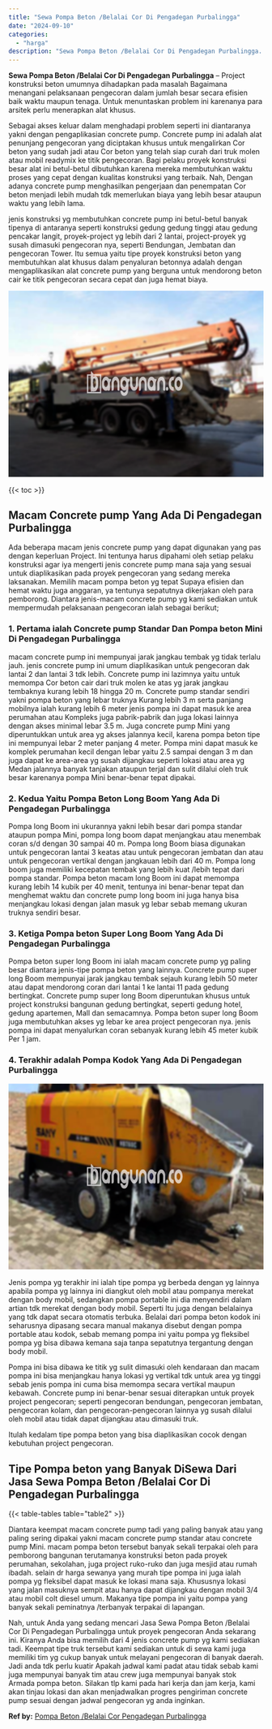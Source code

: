 ```yaml
---
title: "Sewa Pompa Beton /Belalai Cor Di Pengadegan Purbalingga"
date: "2024-09-10"
categories: 
  - "harga"
description: "Sewa Pompa Beton /Belalai Cor Di Pengadegan Purbalingga. Nah, untuk Anda yang sedang mencari Jasa Sewa Pompa Beton /Belalai Cor Di Pengadegan Purbalingga unt..."
---
```


**Sewa Pompa Beton /Belalai Cor Di Pengadegan Purbalingga** – Project konstruksi beton umumnya dihadapkan pada masalah Bagaimana menangani pelaksanaan pengecoran dalam jumlah besar secara efisien baik waktu maupun tenaga. Untuk menuntaskan problem ini karenanya para arsitek perlu menerapkan alat khusus.

Sebagai akses keluar dalam menghadapi problem seperti ini diantaranya yakni dengan pengaplikasian concrete pump. Concrete pump ini adalah alat penunjang pengecoran yang diciptakan khusus untuk mengalirkan Cor beton yang sudah jadi atau Cor beton yang telah siap curah dari truk molen atau mobil readymix ke titik pengecoran. Bagi pelaku proyek konstruksi besar alat ini betul-betul dibutuhkan karena mereka membutuhkan waktu proses yang cepat dengan kualitas konstruksi yang terbaik. Nah, Dengan adanya concrete pump menghasilkan pengerjaan dan penempatan Cor beton menjadi lebih mudah tdk memerlukan biaya yang lebih besar ataupun waktu yang lebih lama.

jenis konstruksi yg membutuhkan concrete pump ini betul-betul banyak tipenya di antaranya seperti konstruksi gedung gedung tinggi atau gedung pencakar langit, proyek-project yg lebih dari 2 lantai, project-proyek yg susah dimasuki pengecoran nya, seperti Bendungan, Jembatan dan pengecoran Tower. Itu semua yaitu tipe proyek konstruksi beton yang membutuhkan alat khusus dalam penyaluran betonnya adalah dengan mengaplikasikan alat concrete pump yang berguna untuk mendorong beton cair ke titik pengecoran secara cepat dan juga hemat biaya.

![Sewa Pompa Beton /Belalai Cor Di Pengadegan Purbalingga](/images/sewa-concrete-pump-40.png)

{{< toc >}}

## Macam Concrete pump Yang Ada Di Pengadegan Purbalingga

Ada beberapa macam jenis concrete pump yang dapat digunakan yang pas dengan keperluan Project. Ini tentunya harus dipahami oleh setiap pelaku konstruksi agar iya mengerti jenis concrete pump mana saja yang sesuai untuk diaplikasikan pada proyek pengecoran yang sedang mereka laksanakan. Memilih macam pompa beton yg tepat Supaya efisien dan hemat waktu juga anggaran, ya tentunya sepatutnya dikerjakan oleh para pemborong. Diantara jenis-macam concrete pump yg kami sediakan untuk mempermudah pelaksanaan pengecoran ialah sebagai berikut;

### 1\. Pertama ialah Concrete pump Standar Dan Pompa beton Mini Di Pengadegan Purbalingga

macam concrete pump ini mempunyai jarak jangkau tembak yg tidak terlalu jauh. jenis concrete pump ini umum diaplikasikan untuk pengecoran dak lantai 2 dan lantai 3 tdk lebih. Concrete pump ini lazimnya yaitu untuk memompa Cor beton cair dari truk molen ke atas yg jarak jangkau tembaknya kurang lebih 18 hingga 20 m. Concrete pump standar sendiri yakni pompa beton yang lebar truknya Kurang lebih 3 m serta panjang mobilnya ialah kurang lebih 6 meter jenis pompa ini dapat masuk ke area perumahan atau Kompleks juga pabrik-pabrik dan juga lokasi lainnya dengan akses minimal lebar 3.5 m. Juga concrete pump Mini yang diperuntukkan untuk area yg akses jalannya kecil, karena pompa beton tipe ini mempunyai lebar 2 meter panjang 4 meter. Pompa mini dapat masuk ke komplek perumahan kecil dengan lebar yaitu 2.5 sampai dengan 3 m dan juga dapat ke area-area yg susah dijangkau seperti lokasi atau area yg Medan jalannya banyak tanjakan ataupun terjal dan sulit dilalui oleh truk besar karenanya pompa Mini benar-benar tepat dipakai.

### 2\. Kedua Yaitu Pompa Beton Long Boom Yang Ada Di Pengadegan Purbalingga

Pompa long Boom ini ukurannya yakni lebih besar dari pompa standar ataupun pompa Mini, pompa long boom dapat menjangkau atau menembak coran s/d dengan 30 sampai 40 m. Pompa long Boom biasa digunakan untuk pengecoran lantai 3 keatas atau untuk pengecoran jembatan dan atau untuk pengecoran vertikal dengan jangkauan lebih dari 40 m. Pompa long boom juga memiliki kecepatan tembak yang lebih kuat /lebih tepat dari pompa standar. Pompa beton macam long Boom ini dapat memompa kurang lebih 14 kubik per 40 menit, tentunya ini benar-benar tepat dan menghemat waktu dan concrete pump long boom ini juga hanya bisa menjangkau lokasi dengan jalan masuk yg lebar sebab memang ukuran truknya sendiri besar.

### 3\. Ketiga Pompa beton Super Long Boom Yang Ada Di Pengadegan Purbalingga

Pompa beton super long Boom ini ialah macam concrete pump yg paling besar diantara jenis-tipe pompa beton yang lainnya. Concrete pump super long Boom mempunyai jarak jangkau tembak sejauh kurang lebih 50 meter atau dapat mendorong coran dari lantai 1 ke lantai 11 pada gedung bertingkat. Concrete pump super long Boom diperuntukan khusus untuk project konstruksi bangunan gedung bertingkat, seperti gedung hotel, gedung apartemen, Mall dan semacamnya. Pompa beton super long Boom juga membutuhkan akses yg lebar ke area project pengecoran nya. jenis pompa ini dapat menyalurkan coran sebanyak kurang lebih 45 meter kubik Per 1 jam.

### 4\. Terakhir adalah Pompa Kodok Yang Ada Di Pengadegan Purbalingga

![Sewa Pompa Beton /Belalai Cor Di Pengadegan Purbalingga](/images/sewa-concrete-pump-30.png)

Jenis pompa yg terakhir ini ialah tipe pompa yg berbeda dengan yg lainnya apabila pompa yg lainnya ini diangkut oleh mobil atau pompanya merekat dengan body mobil, sedangkan pompa portable ini dia menyendiri dalam artian tdk merekat dengan body mobil. Seperti Itu juga dengan belalainya yang tdk dapat secara otomatis terbuka. Belalai dari pompa beton kodok ini seharusnya dipasang secara manual makanya disebut dengan pompa portable atau kodok, sebab memang pompa ini yaitu pompa yg fleksibel pompa yg bisa dibawa kemana saja tanpa sepatutnya tergantung dengan body mobil.

Pompa ini bisa dibawa ke titik yg sulit dimasuki oleh kendaraan dan macam pompa ini bisa menjangkau hanya lokasi yg vertikal tdk untuk area yg tinggi sebab jenis pompa ini cuma bisa memompa secara vertikal maupun kebawah. Concrete pump ini benar-benar sesuai diterapkan untuk proyek project pengecoran; seperti pengecoran bendungan, pengecoran jembatan, pengecoran kolam, dan pengecoran-pengecoran lainnya yg susah dilalui oleh mobil atau tidak dapat dijangkau atau dimasuki truk.

Itulah kedalam tipe pompa beton yang bisa diaplikasikan cocok dengan kebutuhan project pengecoran.

## Tipe Pompa beton yang Banyak DiSewa Dari Jasa Sewa Pompa Beton /Belalai Cor Di Pengadegan Purbalingga

{{< table-tables table="table2" >}}

Diantara keempat macam concrete pump tadi yang paling banyak atau yang paling sering dipakai yakni macam concrete pump standar atau concrete pump Mini. macam pompa beton tersebut banyak sekali terpakai oleh para pemborong bangunan terutamanya konstruksi beton pada proyek perumahan, sekolahan, juga project ruko-ruko dan juga mesjid atau rumah ibadah. selain dr harga sewanya yang murah tipe pompa ini juga ialah pompa yg fleksibel dapat masuk ke lokasi mana saja. Khususnya lokasi yang jalan masuknya sempit atau hanya dapat dijangkau dengan mobil 3/4 atau mobil colt diesel umum. Makanya tipe pompa ini yaitu pompa yang banyak sekali peminatnya /terbanyak terpakai di lapangan.

Nah, untuk Anda yang sedang mencari Jasa Sewa Pompa Beton /Belalai Cor Di Pengadegan Purbalingga untuk proyek pengecoran Anda sekarang ini. Kiranya Anda bisa memilih dari 4 jenis concrete pump yg kami sediakan tadi. Keempat tipe truk tersebut kami sediakan untuk di sewa kami juga memiliki tim yg cukup banyak untuk melayani pengecoran di banyak daerah. Jadi anda tdk perlu kuatir Apakah jadwal kami padat atau tidak sebab kami juga mempunyai banyak tim atau crew juga mempunyai banyak stok Armada pompa beton. Silakan tlp kami pada hari kerja dan jam kerja, kami akan tinjau lokasi dan akan menjadwalkan progres pengiriman concrete pump sesuai dengan jadwal pengecoran yg anda inginkan.

**Ref by:** [Pompa Beton /Belalai Cor Pengadegan Purbalingga](https://id.wikipedia.org/wiki/Pompa)
